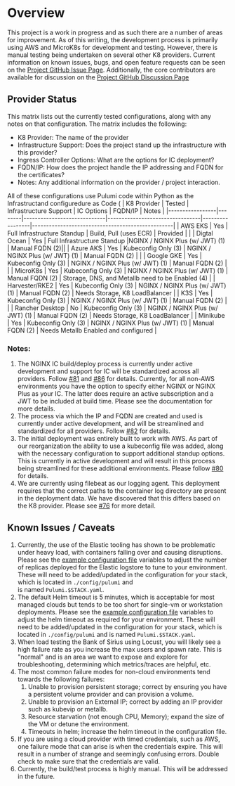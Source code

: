 # Overview

This project is a work in progress and as such there are a number of areas for improvement. As of this writing, the
development process is primarily using AWS and MicroK8s for development and testing. However, there is manual testing
being undertaken on several other K8 providers. Current information on known issues, bugs, and open feature requests can
be seen on the [Project GitHub Issue Page](https://github.com/nginxinc/kic-reference-architectures/issues).
Additionally, the core contributors are available for discussion on the
[Project GitHub Discussion Page](https://github.com/nginxinc/kic-reference-architectures/discussions)

## Provider Status

This matrix lists out the currently tested configurations, along with any notes on that configuration. The matrix
includes the following:

- K8 Provider: The name of the provider
- Infrastructure Support: Does the project stand up the infrastructure with this provider?
- Ingress Controller Options: What are the options for IC deployment?
- FQDN/IP: How does the project handle the IP addressing and FQDN for the certificates?
- Notes: Any additional information on the provider / project interaction.

All of these configurations use Pulumi code within Python as the Infrastructand configuredure as Code (
| K8 Provider | Tested | Infrastructure Support | IC Options | FQDN/IP | Notes |
|-----------------|--------|-----------------------------|---------------------------------|-----------------|--------------------------------------------------|
| AWS EKS | Yes | Full Infrastructure Standup | Build, Pull (uses ECR)          | Provided | | | Digtal Ocean | Yes |
Full Infrastructure Standup |NGINX / NGINX Plus (w/ JWT) (1)     | Manual FQDN (2)|| | Azure AKS | Yes | Kubeconfig
Only (3)         | NGINX / NGINX Plus (w/ JWT) (1) | Manual FQDN (2) | | | Google GKE | Yes | Kubeconfig Only (3)
| NGINX / NGINX Plus (w/ JWT) (1) | Manual FQDN (2) | | | MicroK8s | Yes | Kubeconfig Only (3)         | NGINX / NGINX
Plus (w/ JWT) (1) | Manual FQDN (2) | Storage, DNS, and Metallb need to be Enabled (4) | | Harvester/RKE2 | Yes |
Kubeconfig Only (3)         | NGINX / NGINX Plus (w/ JWT) (1) | Manual FQDN (2) | Needs Storage, K8 LoadBalancer | | K3S
| Yes | Kubeconfig Only (3)         | NGINX / NGINX Plus (w/ JWT) (1) | Manual FQDN (2) | | | Rancher Desktop | No |
Kubeconfig Only (3)         | NGINX / NGINX Plus (w/ JWT) (1) | Manual FQDN (2) | Needs Storage, K8 LoadBalancer | |
Minikube | Yes | Kubeconfig Only (3)         | NGINX / NGINX Plus (w/ JWT) (1) | Manual FQDN (2) | Needs Metallb Enabled
and configured |

### Notes:

1. The NGINX IC build/deploy process is currently under active development and support for IC will be standardized
   across all providers. Follow [#81](https://github.com/nginxinc/kic-reference-architectures/issues/81) and
   [#86](https://github.com/nginxinc/kic-reference-architectures/issues/86) for details. Currently, for all non-AWS
   environments you have the option to specify either NGINX or NGINX Plus as your IC. The latter does require an active
   subscription and a JWT to be included at build time. Please see the documentation for more details.
2. The process via which the IP and FQDN are created and used is currently under active development, and will be
   streamlined and standardized for all providers.
   Follow [#82](https://github.com/nginxinc/kic-reference-architectures/issues/82) for details.
3. The initial deployment was entirely built to work with AWS. As part of our reorganization the ability to use a
   kubeconfig file was added, along with the necessary configuration to support additional standup options. This is
   currently in active development and will result in this process being streamlined for these additional environments.
   Please follow
   [#80](https://github.com/nginxinc/kic-reference-architectures/issues/80) for details.
4. We are currently using filebeat as our logging agent. This deployment requires that the correct paths to the
   container log directory are present in the deployment data. We have discovered that this differs based on the K8
   provider. Please see [#76](https://github.com/nginxinc/kic-reference-architectures/issues/76) for more detail.

## Known Issues / Caveats

1. Currently, the use of the Elastic tooling has shown to be problematic under heavy load, with containers falling over
   and causing disruptions. Please see the [example configuration file](../config/pulumi/Pulumi.stackname.yaml.example)
   variables to adjust the number of replicas deployed for the Elastic logstore to tune to your environment. These will
   need to be added/updated in the configuration for your stack, which is located in `./config/pulumi` and  
   is named `Pulumi.$STACK.yaml`.
2. The default Helm timeout is 5 minutes, which is acceptable for most managed clouds but tends to be too short for
   single-vm or workstation deployments. Please see
   the [example configuration file](../config/pulumi/Pulumi.stackname.yaml.example)
   variables to adjust the helm timeout as required for your environment. These will need to be added/updated in the
   configuration for your stack, which is located in `./config/pulumi` and is named `Pulumi.$STACK.yaml`.
3. When load testing the Bank of Sirius using Locust, you will likely see a high failure rate as you increase the max
   users and spawn rate. This is "normal" and is an area we want to expose and explore for troubleshooting, determining
   which metrics/traces are helpful, etc.
4. The most common failure modes for non-cloud environments tend towards the following failures:
    1. Unable to provision persistent storage; correct by ensuring you have a persistent volume provider and can
       provision a volume.
    2. Unable to provision an External IP; correct by adding an IP provider such as kubevip or metallb.
    3. Resource starvation (not enough CPU, Memory); expand the size of the VM or detune the environment.
    4. Timeouts in helm; increase the helm timeout in the configuration file.
5. If you are using a cloud provider with timed credentials, such as AWS, one failure mode that can arise is when the
   credentials expire. This will result in a number of strange and seemingly confusing errors. Double check to make sure
   that the credentials are valid.
6. Currently, the build/test process is highly manual. This will be addressed in the future.

